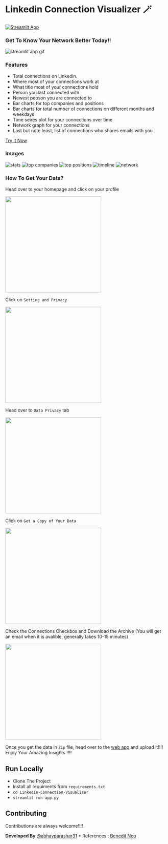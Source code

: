 # Linkedin Connection Visualizer 🪄
[![Streamlit App](https://static.streamlit.io/badges/streamlit_badge_black_white.svg)](https://share.streamlit.io/abhayparashar31/linkedin-connection-visualizer/main/app.py)
 
 ### Get To Know Your Network Better Today!!
 ![streamlit app gif](data/app.gif)


### Features
- Total connections on Linkedin.
- Where most of your connections work at
- What title most of your connections hold
- Person you last connected with
- Newest peoson you are connected to
- Bar charts for top companies and positions
- Bar charts for total number of connections on different months and weekdays
- Time seires plot for your connections over time
- Network graph for your connections 
- Last but note least, list of connections who shares emails with you


[Try it Now](https://share.streamlit.io/abhayparashar31/linkedin-connection-visualizer/main/app.py)

### Images
![stats](data/media/top_highlights.png)
![top companies](data/media/top_companies.png)
![top positions](data/media/top_positions.png)
![timeline](data/media/timline.png)
![network](data/media/company_network.png)

### How To Get Your Data?

Head over to your homepage and click on your profile

<img src='data/get_data/1.png' width = 300/>

Click on `Setting and Privacy`

<img src='data/get_data/2.png' width = 300/>

Head over to `Data Privacy` tab

<img src='data/get_data/3.png' width = 300/>

Click on `Get a Copy of Your Data`

<img src='data/get_data/4.png' width = 300/>

Check the Connections Checkbox and Download the Archive (You will get an email when it is avalible, generally takes 10-15 minutes)

<img src='data/get_data/5.png' width = 300/>

Once you get the data in `Zip` file, head over to the [web app](https://share.streamlit.io/abhayparashar31/linkedin-connection-visualizer/main/app.py) and upload it!!!! 
Enjoy Your Amazing Insights !!!!

## Run Locally
* Clone The Project
* Install all requiments from `requirements.txt`
* `cd LinkedIn-Connection-Visualizer`
* `streamlit run app.py`

## Contributing

Contributions are always welcome!!!!

**Developed By** [@abhayparashar31](https://github.com/Abhayparashar31)
* 
References : [Benedit Neo](https://github.com/benthecoder/linkedin-visualizer)
